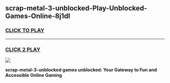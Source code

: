 
## scrap-metal-3-unblocked-Play-Unblocked-Games-Online-8j1dl
<h3>
<a href="https://premium76.site?title=scrap-metal-3-unblocked&ref=25A">CLICK TO PLAY</a></h3>
<hr>

<h3>
<a href="https://premium76.site?title=scrap-metal-3-unblocked&ref=25A">CLICK 2 PLAY</a>
  
</h3>

<a href="https://premium76.site?title=scrap-metal-3-unblocked&ref=25A"><img src="https://clearcache.store/games.png"></a>


**scrap-metal-3-unblocked games unblocked: Your Gateway to Fun and Accessible Online Gaming**

